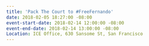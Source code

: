 ```yaml
---
title: 'Pack The Court to #FreeFernando'
date: 2018-02-05 18:27:00 -08:00
event-start-date: 2018-02-14 12:00:00 -08:00
event-end-date: 2018-02-14 13:00:00 -08:00
Location: ICE Office, 630 Sansome St, San Francisco
---
```


